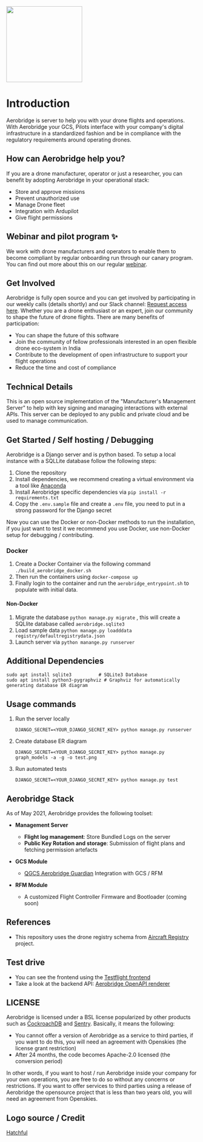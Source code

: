 <img src="https://i.imgur.com/88pvVBP.png" height="200">

# Introduction

Aerobridge is server to help you with your drone flights and operations. With Aerobridge your GCS, Pilots interface with your company's digital infrastructure in a standardized fashion and be in compliance with the regulatory requirements around operating drones.

## How can Aerobridge help you?

If you are a drone manufacturer, operator or just a researcher, you can benefit by adopting Aerobridge in your operational stack:

- Store and approve missions
- Prevent unauthorized use
- Manage Drone fleet
- Integration with Ardupilot
- Give flight permissions

## Webinar and pilot program ✨

We work with drone manufacturers and operators to enable them to become compliant by regular onboarding run through our canary program. You can find out more about this on our regular [webinar](https://webinar.aerobridge.in).

## Get Involved

Aerobridge is fully open source and you can get involved by participating in our weekly calls (details shortly) and our Slack channel: [Request access here](https://forms.gle/qdUgjJHiFQn2Yuhg6). Whether you are a drone enthusiast or an expert, join our community to shape the future of drone flights. There are many benefits of participation:

- You can shape the future of this software
- Join the community of fellow professionals interested in an open flexible drone eco-system in India
- Contribute to the development of open infrastructure to support your flight operations
- Reduce the time and cost of compliance

## Technical Details

This is an open source implementation of the "Manufacturer's Management Server" to help with key signing and managing interactions with external APIs. This server can be deployed to any public and private cloud and be used to manage communication.

## Get Started / Self hosting / Debugging

Aerobridge is a Django server and is python based. To setup a local instance with a SQLLite database follow the following steps:

1. Clone the repository
2. Install dependencies, we recommend creating a virtual environment via a tool like [Anaconda](https://docs.conda.io/en/latest/)
3. Install Aerobridge specific dependencies via `pip install -r requirements.txt`
4. Copy the `.env.sample` file and create a `.env` file, you need to put in a strong password for the Django secret

Now you can use the Docker or non-Docker methods to run the installation, if you just want to test it we recommend you use Docker, use non-Docker setup for debugging / contributing.

### Docker

1. Create a Docker Container via the following command `./build_aerobridge_docker.sh`
2. Then run the containers using `docker-compose up` 
3. Finally login to the container and run the `aerobridge_entrypoint.sh` to populate with initial data.

#### Non-Docker

1. Migrate the database `python manage.py migrate` , this will create a SQLlite database called `aerobridge.sqlite3`
2. Load sample data `python manage.py loadddata registry/defaultregistrydata.json`
3. Launch server via `python manange.py runserver`

## Additional Dependencies

``` 
sudo apt install sqlite3          # SQLite3 Database
sudo apt install python3-pygraphviz # Graphviz for automatically generating database ER diagram
```

## Usage commands

1. Run the server locally 
   ```
   DJANGO_SECRET=<YOUR_DJANGO_SECRET_KEY> python manage.py runserver
   ```
2. Create database ER diagram
   ```
   DJANGO_SECRET=<YOUR_DJANGO_SECRET_KEY> python manage.py graph_models -a -g -o test.png
   ```
3. Run automated tests
    ```
    DJANGO_SECRET=<YOUR_DJANGO_SECRET_KEY> python manage.py test
    ```

## Aerobridge Stack

As of May 2021, Aerobridge provides the following toolset:

- **Management Server**
  - __Flight log management__: Store Bundled Logs on the server
  - __Public Key Rotation and storage__: Submission of flight plans and fetching permission artefacts

- **GCS Module**
  - [QGCS Aerobridge Guardian](https://github.com/openskies-sh/qgroundcontrol) Integration with GCS / RFM

- **RFM Module**
  - A customized Flight Controller Firmware and Bootloader (coming soon)

## References

- This repository uses the drone registry schema from [Aircraft Registry](https://aircraftregistry.herokuapp.com) project.

## Test drive

- You can see the frontend using the [Testflight frontend](https://aerobridgetestflight.herokuapp.com/launchpad)
- Take a look at the backend API: [Aerobridge OpenAPI renderer](https://redocly.github.io/redoc/?url=https://raw.githubusercontent.com/openskies-sh/aerobridge/master/api/aerobridge-1.0.0.resolved.yaml)

## LICENSE

Aerobridge is licensed under a BSL license popularized by other products such as [CockroachDB](https://www.cockroachlabs.com/docs/stable/licensing-faqs.html) and [Sentry](https://blog.sentry.io/2019/11/06/relicensing-sentry). Basically, it means the following:

- You cannot offer a version of Aerobridge as a service to third parties, if you want to do this, you will need an agreement with Openskies (the license grant restriction)
- After 24 months, the code becomes Apache-2.0 licensed (the conversion period)

In other words, if you want to host / run Aerobridge inside your company for your own operations, you are free to do so without any concerns or restrictions. If you want to offer services to third parties using a release of Aerobridge the opensource project that is less than two years old, you will need an agreement from Openskies.

## Logo source / Credit

[Hatchful](https://hatchful.shopify.com/)
